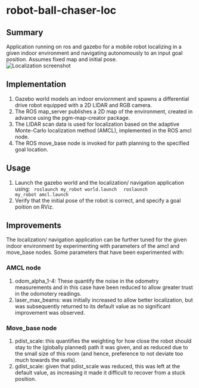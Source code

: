 ﻿# robot-ball-chaser-loc
## Summary
Application running on ros and gazebo for a mobile robot localizing in a given indoor environment and navigating autonomously to an input goal position. Assumes fixed map and initial pose.  
![Localization screenshot](https://github.com/diptivm/robot-ball-chaser-loc/blob/gh-pages/Localization_screenshot.png?raw=true)
## Implementation
1. Gazebo world models an indoor enviornment and spawns a differential drive robot equipped with a 2D LIDAR and RGB camera. 
2. The ROS map_server publishes a 2D map of the environment, created in advance using the pgm-map-creator package. 
3. The LIDAR scan data is used for localization based on the adaptive Monte-Carlo localization method (AMCL), implemented in the ROS amcl node.
4. The ROS move_base node is invoked for path planning to the specified goal location.
## Usage
1. Launch the gazebo world and the localization/ navigation application using:
<code> roslaunch my_robot world.launch </code>
<code> roslaunch my_robot amcl.launch </code>
2. Verify that the initial pose of the robot is correct, and specify a goal poition on RViz. 
## Improvements
The localization/ navigation application can be further tuned for the given indoor environment by experimenting with parameters of the amcl and move_base nodes. 
Some parameters that have been experimented with:
### AMCL node
1. odom_alpha_1-4: These quantify the noise in the odometry measurements and in this case have been reduced to allow greater trust in the odomotery readings. 
2. laser_max_beams: was initially increased to allow better localization, but was subsequently returned to its default value as no significant improvement was observed.
### Move_base node
1. pdist_scale: this quantifies the weighting for how close the robot should stay to the (globally planned) path it was given, and as reduced due to the small size of this room (and hence, preference to not deviate too much towards the walls). 
2. gdist_scale: given that pdist_scale was reduced, this was left at the default value, as increasing it made it difficult to recover from a stuck position.


